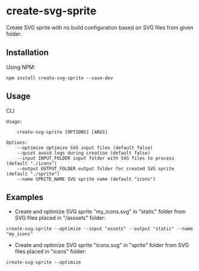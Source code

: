 # create-svg-sprite
Create SVG sprite with no build configuration based on SVG files from given folder.

## Installation
Using NPM:
```
npm install create-svg-sprite --save-dev
```

## Usage
CLI
```
Usage:

    create-svg-sprite [OPTIONS] [ARGS]
    
Options:
    --optimize optimize SVG input files (default false)
    --quiet avoid logs during creation (default false)
    --input INPUT_FOLDER input folder with SVG files to process (default "./icons")
    --output OUTPUT_FOLDER output folder for created SVG sprite (default "./sprite")
    --name SPRITE_NAME SVG sprite name (default "icons")
```

## Examples
- Create and optimize SVG sprite "my_icons.svg" in "static" folder from SVG files placed in "/asssets" folder:
```
create-svg-sprite --optimize --input "assets" --output "static" --name "my_icons"
```
- Create and optimize SVG sprite "icons.svg" in "sprite" folder from SVG files placed in "icons" folder:
```
create-svg-sprite --optimize
```